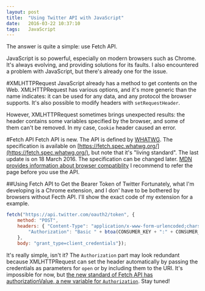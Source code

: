 ```yaml
---
layout: post
title:  "Using Twitter API with JavaScript"
date:   2016-03-22 10:37:10
tags:   JavaScript
---
```


The answer is quite a simple: use Fetch API.

JavaScript is so powerful, especially on modern browsers such as Chrome.
It's always evolving, and providing solutions for its faults. I also encountered
a problem with JavaScript, but there's already one for the issue.

#XMLHTTPRequest
JavaScript already has a method to get contents on the Web. XMLHTTPRequest has
various options, and it's more generic than the name indicates: it can be used
for any data, and any protocol the browser supports. It's also possible to
modify headers with `setRequestHeader`.

However, XMLHTTPRequest sometimes brings unexpected results: the header contains
some variables specified by the browser, and some of them can't be removed.
In my case, `Cookie` header caused an error.

#Fetch API
Fetch API is new. The API is defined by [WHATWG](https://whatwg.org/).
The specification is available on [https://fetch.spec.whatwg.org/](https://fetch.spec.whatwg.org/),
but note that it's "living standard". The last update is on 18 March 2016.
The specification can be changed later.
[MDN provides information about browser compatiblity](https://developer.mozilla.org/ja/docs/Web/API/Fetch_API)
I recommend to refer the page before you use the API.

##Using Fetch API to Get the Bearer Token of Twitter
Fortunately, what I'm developing is a Chrome extension, and I don' have to
be bothered by browsers without Fecth API. I'll show the exact code of
my extension for a example.

```JavaScript
fetch("https://api.twitter.com/oauth2/token", {
	method: "POST",
	headers: { "Content-Type": "application/x-www-form-urlencoded;charset=UTF-8",
		"Authorization": "Basic " + btoa(CONSUMER_KEY + ":" + CONSUMER_SECRET)
	},
	body: "grant_type=client_credentials"});
```

It's really simple, isn't it? The `Authorization` part may look redundant because
XMLHTTPRequest can set the header automatically by passing the credentials
as parameters for `open` or by including them to the URI. It's impossible for
now, but [the new standard of Fetch API has authorizationValue, a new variable for `Authorization`](https://fetch.spec.whatwg.org/#http-network-or-cache-fetch).
Stay tuned!
